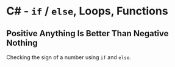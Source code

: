 # C# - `if` / `else`, Loops, Functions

## Positive Anything Is Better Than Negative Nothing
Checking the sign of a number using `if` and `else`.
